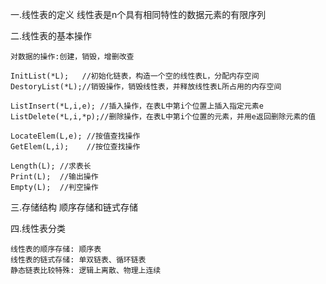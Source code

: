 一.线性表的定义
	线性表是n个具有相同特性的数据元素的有限序列

二.线性表的基本操作

	对数据的操作:创建，销毁，增删改查
	
	InitList(*L);	//初始化链表，构造一个空的线性表L，分配内存空间
	DestoryList(*L);//销毁操作，销毁线性表，并释放线性表L所占用的内存空间

	ListInsert(*L,i,e); //插入操作，在表L中第i个位置上插入指定元素e
	ListDelete(*L,i,*p);//删除操作，在表L中第i个位置的元素，并用e返回删除元素的值

	LocateElem(L,e); //按值查找操作
	GetElem(L,i);    //按位查找操作

	Length(L); //求表长
	Print(L);  //输出操作
	Empty(L);  //判空操作

三.存储结构
	顺序存储和链式存储

四.线性表分类

	线性表的顺序存储: 顺序表
	线性表的链式存储: 单双链表、循环链表
	静态链表比较特殊: 逻辑上离散、物理上连续
